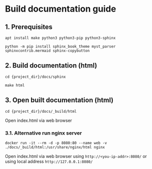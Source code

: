 # Build documentation guide

## 1. Prerequisites

```
apt install make python3 python3-pip python3-sphinx
```
```
python -m pip install sphinx_book_theme myst_parser sphinxcontrib.mermaid sphinx-copybutton
```

## 2. Build documentation (html)

```
cd {project_dir}/docs/sphinx
```
```
make html
```

## 3. Open built documentation (html)

```
cd {project_dir}/docs/_build/html
```

Open index.html via web browser

### 3.1. Alternative run nginx server

```
docker run -it --rm -d -p 8080:80 --name web -v ./docs/_build/html:/usr/share/nginx/html nginx
```

Open index.html via web browser using `http://<you-ip-addr>:8080/` or using local address `http://127.0.0.1:8080/`
